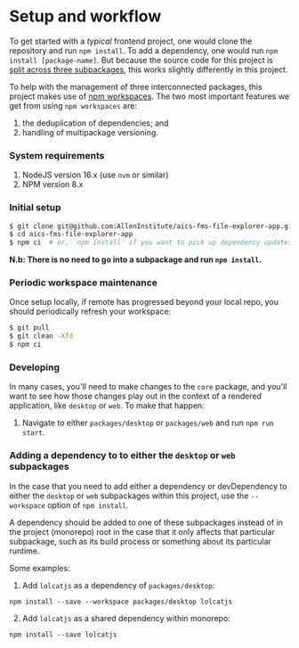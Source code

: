 Setup and workflow
==================

To get started with a _typical_ frontend project, one would clone the repository and run `npm install`. To add a
dependency, one would run `npm install [package-name]`. But because the source code for this project is [split across
three subpackages](01-project-layout.md), this works slightly differently in this project.

To help with the management of three interconnected packages, this project makes use of
[npm workspaces](https://docs.npmjs.com/cli/v8/using-npm/workspaces). The two most important features we get from using `npm workspaces` are:
1) the deduplication of dependencies; and
2) handling of multipackage versioning.


### System requirements
1. NodeJS version 16.x (use `nvm` or similar)
2. NPM version 8.x


### Initial setup
```bash
$ git clone git@github.com:AllenInstitute/aics-fms-file-explorer-app.git
$ cd aics-fms-file-explorer-app
$ npm ci  # or, `npm install` if you want to pick up dependency updates; you need to commit your package-lock.json afterwards, though.
```

**N.b: There is no need to go into a subpackage and run `npm install`.**


### Periodic workspace maintenance
Once setup locally, if remote has progressed beyond your local repo, you should periodically refresh your workspace:
```bash
$ git pull
$ git clean -Xfd
$ npm ci
```


### Developing
In many cases, you'll need to make changes to the `core` package, and you'll want to see how those changes play out in the context of a
rendered application, like `desktop` or `web`.
To make that happen:
1. Navigate to either `packages/desktop` or `packages/web` and run `npm run start`.


### Adding a dependency to to either the `desktop` or `web` subpackages
In the case that you need to add either a dependency or devDependency to either the `desktop` or `web` subpackages within this
project, use the `--workspace` option of `npm install`.

A dependency should be added to one of these subpackages instead of in the project (monorepo) root in the case that it only
affects that particular subpackage, such as its build process or something about its particular runtime.


Some examples:
1. Add `lolcatjs` as a dependency of `packages/desktop`:
```
npm install --save --workspace packages/desktop lolcatjs
```
2. Add `lolcatjs` as a shared dependency within monorepo:
```
npm install --save lolcatjs
```
